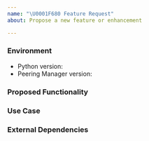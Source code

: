 ```yaml
---
name: "\U0001F680 Feature Request"
about: Propose a new feature or enhancement

---
```


<!--
    NOTE: This form is only for feature requests. If you need assistance with
    Peering Manager installation, or if you have a general question, DO NOT open an
    issue. Instead, get in touch with us on Slack.
-->
### Environment
* Python version:  <!-- Example: 3.7.6 -->
* Peering Manager version:  <!-- Example: 1.0, 2.0, …, main -->

<!--
    Describe in detail the new functionality you are proposing. Include any
    changes you think about such as, data models, or the user interface.
-->
### Proposed Functionality


<!--
    Provide an example use case for your proposed feature.
--->
### Use Case


<!--
    List any new dependencies on external libraries or services that this new
    feature would introduce (new Python package, …).
-->
### External Dependencies
